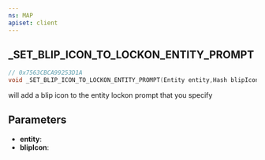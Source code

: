 ```yaml
---
ns: MAP
apiset: client
---
```

## _SET_BLIP_ICON_TO_LOCKON_ENTITY_PROMPT

```c
// 0x7563CBCA99253D1A
void _SET_BLIP_ICON_TO_LOCKON_ENTITY_PROMPT(Entity entity,Hash blipIcon);
```

will add a blip icon to the entity lockon prompt that you specify

## Parameters
* **entity**:
* **blipIcon**: